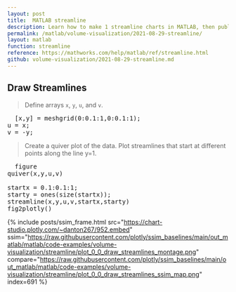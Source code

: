 ```yaml
---
layout: post
title:  MATLAB streamline
description: Learn how to make 1 streamline charts in MATLAB, then publish them to the Web with Plotly.
permalink: /matlab/volume-visualization/2021-08-29-streamline/
layout: matlab
function: streamline
reference: https://mathworks.com/help/matlab/ref/streamline.html
github: volume-visualization/2021-08-29-streamline.md
---
```


## Draw Streamlines

> Define arrays `x`, `y`, `u`, and `v`. 

<pre>
  [x,y] = meshgrid(0:0.1:1,0:0.1:1);
u = x;
v = -y;
</pre>

> Create a quiver plot of the data. Plot streamlines that start at different points along the line y=1.

<pre class="mcode">
  figure
quiver(x,y,u,v)

startx = 0.1:0.1:1;
starty = ones(size(startx));
streamline(x,y,u,v,startx,starty)
fig2plotly()
</pre>

{% include posts/ssim_frame.html 
  src="https://chart-studio.plotly.com/~danton267/952.embed" 
  ssim="https://raw.githubusercontent.com/plotly/ssim_baselines/main/out_matlab/matlab/code-examples/volume-visualization/streamline/plot_0_0_draw_streamlines_montage.png" 
  compare="https://raw.githubusercontent.com/plotly/ssim_baselines/main/out_matlab/matlab/code-examples/volume-visualization/streamline/plot_0_0_draw_streamlines_ssim_map.png" 
  index=691
%}



<!--------------------- EXAMPLE BREAK ------------------------->

